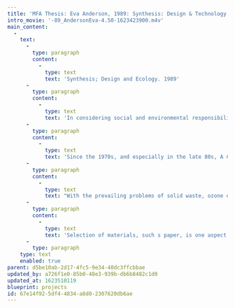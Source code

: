 ```yaml
---
title: 'MFA Thesis: Eva Anderson, 1989: Synthesis: Design & Technology'
intro_movie: '-89_AndersonEva-4.50-1623423900.m4v'
main_content:
  -
    text:
      -
        type: paragraph
        content:
          -
            type: text
            text: 'Synthesis; Design and Ecology. 1989'
      -
        type: paragraph
        content:
          -
            type: text
            text: 'In considering social and environmental responsibility, graphic designers have traditionally focused on communication of the message and aesthetic impact in the man-made environment in view of our present ecological crisis and describes models that effectively address this issue.'
      -
        type: paragraph
        content:
          -
            type: text
            text: 'Since the 1970s, and especially in the late 80s, A Call has been made by many leading designers, design historians and academicians for the design community to take on the challenge of designing in a socially and environ mentally conscious manner. Many designers fulfill this responsibility by dedicating their skills and a percentage of their time to producing pro-bono work. A few more go so far as to weed out clients and reject design projects they feel are morally reprehensible.'
      -
        type: paragraph
        content:
          -
            type: text
            text: "With the prevailing problems of solid waste, ozone depletion, acid rain, toxins leaching into our groundwater from landfills, and timberlands being stripped and improperly managed, the graphic design profession will soon have to include the word eco-impact (impact on ecology) in the design process. In addition to fulfilling the clients requirements of quality at a reasonable price, graphic designers will have to consider new factors such as: what happens to the end product when it is disposed of; what kinds of paper and inks are safest when decomposing or incinerated; what kinds of papers are recyclable; what\_alternative communications mediums are available so that solid waste is reduced; what can be incorporated into the design so that public awareness is increased, while at the same time, the client's message is conveyed."
      -
        type: paragraph
        content:
          -
            type: text
            text: 'Selection of materials, such s paper, is one aspect of • design project in which the designer has most control, typically limited only by client budget. As the majority of designers'' projects are produced on paper, recycled paper is the focus of this thesis for an examination of what roles and actions a socially and environmentally conscious graphic designer might take. Designers are in a unique position as they not only physically produce a pro-design product. but synthesize information and solve problems in the process of design. These skills can help relieve our environmental problems. By becoming aware of the issues and facts, and by informing themselves of alternative materials and methods, designers can inform, persuade and direct their clients towards environmentally sound decisions.'
      -
        type: paragraph
    type: text
    enabled: true
parent: d5be10ab-2d17-4fc5-9e34-40dc3ffcbbae
updated_by: a726f1e0-85b0-48e3-939b-db6b8482c1d0
updated_at: 1623510119
blueprint: projects
id: 67e14f92-5df4-4834-a8d0-2307620db6ae
---
```

